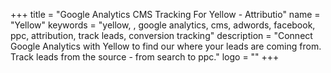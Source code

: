 +++
title = "Google Analytics CMS Tracking For Yellow - Attributio"
name = "Yellow"
keywords = "yellow, , google analytics, cms, adwords, facebook, ppc, attribution, track leads, conversion tracking"
description = "Connect Google Analytics with Yellow to find our where your leads are coming from. Track leads from the source - from search to ppc."
logo = ""
+++
